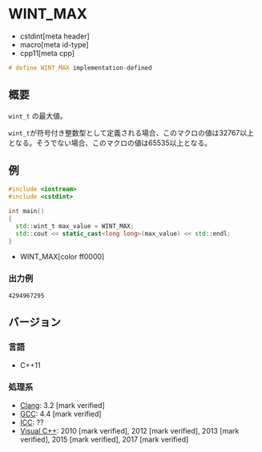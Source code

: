 # WINT_MAX
* cstdint[meta header]
* macro[meta id-type]
* cpp11[meta cpp]

```cpp
# define WINT_MAX implementation-defined
```

## 概要
`wint_t` の最大値。

`wint_t`が符号付き整数型として定義される場合、このマクロの値は32767以上となる。そうでない場合、このマクロの値は65535以上となる。


## 例
```cpp example
#include <iostream>
#include <cstdint>

int main()
{
  std::wint_t max_value = WINT_MAX;
  std::cout << static_cast<long long>(max_value) << std::endl;
}
```
* WINT_MAX[color ff0000]

### 出力例
```
4294967295
```


## バージョン
### 言語
- C++11

### 処理系
- [Clang](/implementation.md#clang): 3.2 [mark verified]
- [GCC](/implementation.md#gcc): 4.4 [mark verified]
- [ICC](/implementation.md#icc): ??
- [Visual C++](/implementation.md#visual_cpp): 2010 [mark verified], 2012 [mark verified], 2013 [mark verified], 2015 [mark verified], 2017 [mark verified]

